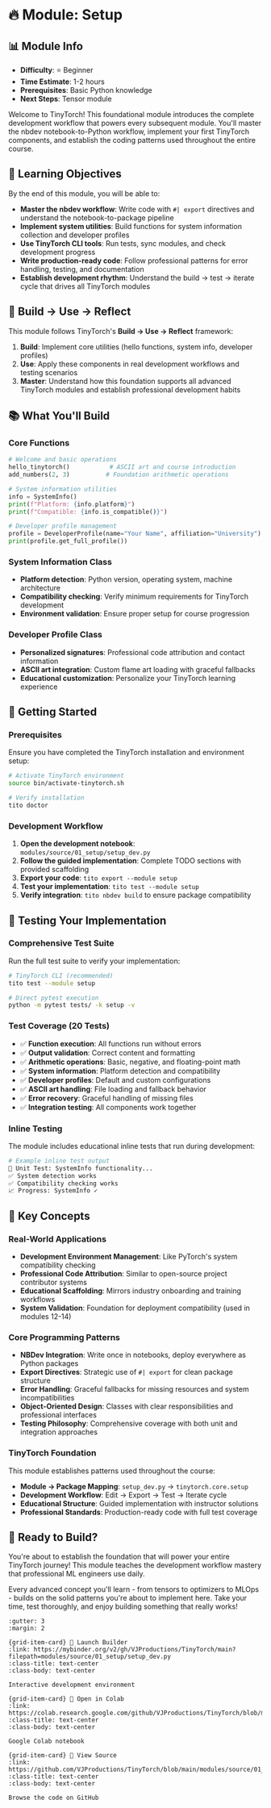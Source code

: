 # 🔥 Module: Setup

## 📊 Module Info
- **Difficulty**: ⭐ Beginner
- **Time Estimate**: 1-2 hours
- **Prerequisites**: Basic Python knowledge
- **Next Steps**: Tensor module

Welcome to TinyTorch! This foundational module introduces the complete development workflow that powers every subsequent module. You'll master the nbdev notebook-to-Python workflow, implement your first TinyTorch components, and establish the coding patterns used throughout the entire course.

## 🎯 Learning Objectives

By the end of this module, you will be able to:

- **Master the nbdev workflow**: Write code with `#| export` directives and understand the notebook-to-package pipeline
- **Implement system utilities**: Build functions for system information collection and developer profiles
- **Use TinyTorch CLI tools**: Run tests, sync modules, and check development progress
- **Write production-ready code**: Follow professional patterns for error handling, testing, and documentation
- **Establish development rhythm**: Understand the build → test → iterate cycle that drives all TinyTorch modules

## 🧠 Build → Use → Reflect

This module follows TinyTorch's **Build → Use → Reflect** framework:

1. **Build**: Implement core utilities (hello functions, system info, developer profiles)
2. **Use**: Apply these components in real development workflows and testing scenarios  
3. **Master**: Understand how this foundation supports all advanced TinyTorch modules and establish professional development habits

## 📚 What You'll Build

### Core Functions
```python
# Welcome and basic operations
hello_tinytorch()           # ASCII art and course introduction
add_numbers(2, 3)          # Foundation arithmetic operations

# System information utilities
info = SystemInfo()
print(f"Platform: {info.platform}")
print(f"Compatible: {info.is_compatible()}")

# Developer profile management
profile = DeveloperProfile(name="Your Name", affiliation="University")
print(profile.get_full_profile())
```

### System Information Class
- **Platform detection**: Python version, operating system, machine architecture
- **Compatibility checking**: Verify minimum requirements for TinyTorch development
- **Environment validation**: Ensure proper setup for course progression

### Developer Profile Class
- **Personalized signatures**: Professional code attribution and contact information
- **ASCII art integration**: Custom flame art loading with graceful fallbacks
- **Educational customization**: Personalize your TinyTorch learning experience

## 🚀 Getting Started

### Prerequisites
Ensure you have completed the TinyTorch installation and environment setup:

   ```bash
# Activate TinyTorch environment
   source bin/activate-tinytorch.sh

# Verify installation
tito doctor
```

### Development Workflow
1. **Open the development notebook**: `modules/source/01_setup/setup_dev.py`
2. **Follow the guided implementation**: Complete TODO sections with provided scaffolding
3. **Export your code**: `tito export --module setup`
4. **Test your implementation**: `tito test --module setup`
5. **Verify integration**: `tito nbdev build` to ensure package compatibility

## 🧪 Testing Your Implementation

### Comprehensive Test Suite
Run the full test suite to verify your implementation:

   ```bash
# TinyTorch CLI (recommended)
   tito test --module setup

# Direct pytest execution
python -m pytest tests/ -k setup -v
```

### Test Coverage (20 Tests)
- ✅ **Function execution**: All functions run without errors
- ✅ **Output validation**: Correct content and formatting  
- ✅ **Arithmetic operations**: Basic, negative, and floating-point math
- ✅ **System information**: Platform detection and compatibility
- ✅ **Developer profiles**: Default and custom configurations
- ✅ **ASCII art handling**: File loading and fallback behavior
- ✅ **Error recovery**: Graceful handling of missing files
- ✅ **Integration testing**: All components work together

### Inline Testing
The module includes educational inline tests that run during development:
```python
# Example inline test output
🔬 Unit Test: SystemInfo functionality...
✅ System detection works
✅ Compatibility checking works
📈 Progress: SystemInfo ✓
```

## 🎯 Key Concepts

### Real-World Applications
- **Development Environment Management**: Like PyTorch's system compatibility checking
- **Professional Code Attribution**: Similar to open-source project contributor systems
- **Educational Scaffolding**: Mirrors industry onboarding and training workflows
- **System Validation**: Foundation for deployment compatibility (used in modules 12-14)

### Core Programming Patterns
- **NBDev Integration**: Write once in notebooks, deploy everywhere as Python packages
- **Export Directives**: Strategic use of `#| export` for clean package structure
- **Error Handling**: Graceful fallbacks for missing resources and system incompatibilities
- **Object-Oriented Design**: Classes with clear responsibilities and professional interfaces
- **Testing Philosophy**: Comprehensive coverage with both unit and integration approaches

### TinyTorch Foundation
This module establishes patterns used throughout the course:
- **Module → Package Mapping**: `setup_dev.py` → `tinytorch.core.setup`
- **Development Workflow**: Edit → Export → Test → Iterate cycle
- **Educational Structure**: Guided implementation with instructor solutions
- **Professional Standards**: Production-ready code with full test coverage

## 🎉 Ready to Build?

You're about to establish the foundation that will power your entire TinyTorch journey! This module teaches the development workflow mastery that professional ML engineers use daily. 

Every advanced concept you'll learn - from tensors to optimizers to MLOps - builds on the solid patterns you're about to implement here. Take your time, test thoroughly, and enjoy building something that really works! 

```{grid} 3
:gutter: 3
:margin: 2

{grid-item-card} 🚀 Launch Builder
:link: https://mybinder.org/v2/gh/VJProductions/TinyTorch/main?filepath=modules/source/01_setup/setup_dev.py
:class-title: text-center
:class-body: text-center

Interactive development environment

{grid-item-card} 📓 Open in Colab  
:link: https://colab.research.google.com/github/VJProductions/TinyTorch/blob/main/modules/source/01_setup/setup_dev.ipynb
:class-title: text-center
:class-body: text-center

Google Colab notebook

{grid-item-card} 👀 View Source
:link: https://github.com/VJProductions/TinyTorch/blob/main/modules/source/01_setup/setup_dev.py  
:class-title: text-center
:class-body: text-center

Browse the code on GitHub
``` 